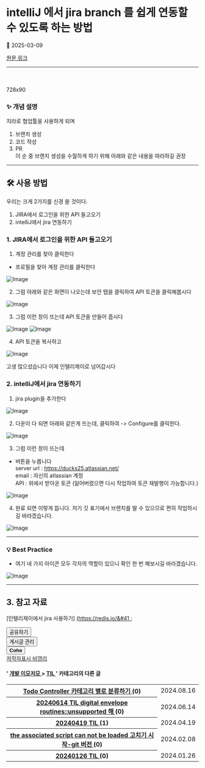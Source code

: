 # intelliJ 에서 jira branch 를 쉽게 연동할 수 있도록 하는 방법

📅 2025-03-09

[원문 링크](https://code-chy.tistory.com/197)

---

<div class="area_view" id="article-view">
 <script async="" crossorigin="anonymous" onerror="changeAdsenseToAdfit()" src="https://pagead2.googlesyndication.com/pagead/js/adsbygoogle.js?client=ca-pub-9527582522912841">
 </script>
 <!-- inventory -->
 <ins class="adsbygoogle" data-ad-adfit-unit="DAN-nRFiQiN4avFYIKbk" data-ad-client="ca-pub-9527582522912841" data-ad-format="auto" data-ad-slot="3825649038" data-ad-type="inventory" data-full-width-responsive="true" style="margin:50px 0; display:block">
 </ins>
 <script id="adsense_script">
  (adsbygoogle = window.adsbygoogle || []).push({});
 </script>
 <script>
  if(window.ObserveAdsenseUnfilledState !== undefined){ ObserveAdsenseUnfilledState(); }
 </script>
 <!-- System - START -->
 <div class="revenue_unit_wrap">
  <div class="revenue_unit_item adfit">
   <div class="revenue_unit_info">
    728x90
   </div>
   <ins class="kakao_ad_area" data-ad-height="90px" data-ad-unit="DAN-nP21vcNIK4cPjSVz" data-ad-width="728px" style="display: none;">
   </ins>
   <script async="async" src="//t1.daumcdn.net/kas/static/ba.min.js" type="text/javascript">
   </script>
  </div>
 </div>
 <!-- System - END -->
 <div class="contents_style">
  <h3 data-ke-size="size23">
   ✨ 개념 설명
  </h3>
  <p data-ke-size="size16">
   지라로 협업툴을 사용하게 되며
  </p>
  <ol data-ke-list-type="decimal" style="list-style-type: decimal;">
   <li>
    브랜치 생성
   </li>
   <li>
    코드 작성
   </li>
   <li>
    PR
    <br/>
    이 순 중 브랜치 생성을 수월하게 하기 위해 아래와 같은 내용을 따라하길 권장
   </li>
  </ol>
  <hr data-ke-style="style1">
   <h2 data-ke-size="size26">
    🛠️ 사용 방법
   </h2>
   <p data-ke-size="size16">
    우리는 크게 2가지를 신경 쓸 것이다.
   </p>
   <ol data-ke-list-type="decimal" style="list-style-type: decimal;">
    <li>
     JIRA에서 로그인을 위한 API 들고오기
    </li>
    <li>
     intelliJ에서 jira 연동하기
    </li>
   </ol>
   <h3 data-ke-size="size23">
    1. JIRA에서 로그인을 위한 API 들고오기
   </h3>
   <ol data-ke-list-type="decimal" style="list-style-type: decimal;">
    <li>
     계정 관리를 찾아 클릭한다
    </li>
   </ol>
   <ul data-ke-list-type="disc" style="list-style-type: disc;">
    <li>
     프로필을 찾아 계정 관리를 클릭한다
    </li>
   </ul>
   <p>
    <img alt="Image" src="https://github.com/user-attachments/assets/999f1a82-a305-4a76-afae-0d853599fb72"/>
   </p>
   <ol data-ke-list-type="decimal" start="2" style="list-style-type: decimal;">
    <li>
     그럼 아래와 같은 화면이 나오는데 보안 탭을 클릭하여 API 토큰을 클릭해봅시다
    </li>
   </ol>
   <p>
    <img alt="Image" src="https://github.com/user-attachments/assets/f71043e0-2e14-467f-b724-835653de9b47"/>
   </p>
   <ol data-ke-list-type="decimal" start="3" style="list-style-type: decimal;">
    <li>
     그럼 이런 창이 뜨는데 API 토큰을 만들어 줍시다
    </li>
   </ol>
   <p>
    <img alt="Image" src="https://github.com/user-attachments/assets/cc92d176-4bf3-4b20-b3e7-5caf34a61340"/>
    <img alt="Image" src="https://github.com/user-attachments/assets/527f40e0-dc32-4072-a54a-400ad0f545a9"/>
   </p>
   <ol data-ke-list-type="decimal" start="4" style="list-style-type: decimal;">
    <li>
     API 토큰을 복사하고
    </li>
   </ol>
   <p>
    <img alt="Image" src="https://github.com/user-attachments/assets/29ed8f16-ec5a-40f5-9d6c-e50955fcb3cd"/>
   </p>
   <p data-ke-size="size16">
    고생 많으셨습니다 이제 인텔리제이로 넘어갑시다
   </p>
   <h3 data-ke-size="size23">
    2. intelliJ에서 jira 연동하기
   </h3>
   <ol data-ke-list-type="decimal" style="list-style-type: decimal;">
    <li>
     jira plugin을 추가한다
    </li>
   </ol>
   <p>
    <img alt="Image" src="https://github.com/user-attachments/assets/06928596-9fb8-4b3c-a919-51d67e30918b"/>
   </p>
   <ol data-ke-list-type="decimal" start="2" style="list-style-type: decimal;">
    <li>
     다운이 다 되면 아래와 같은게 뜨는데, 클릭하여 -&gt; Configure를 클릭한다.
    </li>
   </ol>
   <p>
    <img alt="Image" src="https://github.com/user-attachments/assets/f53f67b5-9ca6-43cf-a985-13f885667b36"/>
   </p>
   <ol data-ke-list-type="decimal" start="3" style="list-style-type: decimal;">
    <li>
     그럼 이런 창이 뜨는데
    </li>
   </ol>
   <ul data-ke-list-type="disc" style="list-style-type: disc;">
    <li>
     버튼을 누릅니다
     <br/>
     server url :
     <a href="https://ducks25.atlassian.net/">
      https://ducks25.atlassian.net/
     </a>
     <br/>
     email : 자신의 atlassian 계정
     <br/>
     API : 위에서 받아온 토큰 (잃어버렸으면 다시 작업하여 토큰 재발행이 가능합니다.)
    </li>
   </ul>
   <p>
    <img alt="Image" src="https://github.com/user-attachments/assets/fab750b2-b1eb-419f-b711-dd0d2f58cf1e"/>
   </p>
   <ol data-ke-list-type="decimal" start="4" style="list-style-type: decimal;">
    <li>
     완료 되면 이렇게 뜹니다. 저기 깃 표기에서 브랜치를 딸 수 있으므로 편히 작업하시길 바라겠습니다.
    </li>
   </ol>
   <p>
    <img alt="Image" src="https://github.com/user-attachments/assets/be70c397-6293-4e2f-bd20-05dae8ed28d4"/>
   </p>
   <hr data-ke-style="style1"/>
   <h3 data-ke-size="size23">
    💡 Best Practice
   </h3>
   <ul data-ke-list-type="disc" style="list-style-type: disc;">
    <li>
     여기 네 가지 아이콘 모두 각자의 역할이 있으니 확인 한 번 해보시길 바라겠습니다.
    </li>
   </ul>
   <p>
    <img alt="Image" src="https://github.com/user-attachments/assets/b7f2cf4e-51e6-46bf-9959-0140235ede95"/>
   </p>
   <hr data-ke-style="style1"/>
   <h2 data-ke-size="size26">
    3. 참고 자료
   </h2>
   <p data-ke-size="size16">
    [인텔리제이에서 jira 사용하기]
    <a href="https://velog.io/@donghune/Intelli-J-%EC%97%90%EC%84%9C-JIRA-%EC%82%AC%EC%9A%A9%ED%95%98%EA%B8%B0">
     (https://redis.io/&amp;#41
    </a>
    ;
   </p>
  </hr>
 </div>
 <!-- System - START -->
 <!-- System - END -->
 <div class="container_postbtn #post_button_group">
  <div class="postbtn_like">
   <script>
    window.ReactionButtonType = 'reaction';
window.ReactionApiUrl = '//code-chy.tistory.com/reaction';
window.ReactionReqBody = {
    entryId: 197
}
   </script>
   <div class="wrap_btn" data-tistory-react-app="Reaction" id="reaction-197">
   </div>
   <div class="wrap_btn wrap_btn_share">
    <button aria-expanded="false" class="btn_post sns_btn btn_share" data-blog-title="Cohe" data-description="✨ 개념 설명지라로 협업툴을 사용하게 되며브랜치 생성코드 작성PR이 순 중 브랜치 생성을 수월하게 하기 위해 아래와 같은 내용을 따라하길 권장🛠️ 사용 방법우리는 크게 2가지를 신경 쓸 것이다.JIRA에서 로그인을 위한 API 들고오기intelliJ에서 jira 연동하기1. JIRA에서 로그인을 위한 API 들고오기계정 관리를 찾아 클릭한다프로필을 찾아 계정 관리를 클릭한다그럼 아래와 같은 화면이 나오는데 보안 탭을 클릭하여 API 토큰을 클릭해봅시다그럼 이런 창이 뜨는데 API 토큰을 만들어 줍시다API 토큰을 복사하고고생 많으셨습니다 이제 인텔리제이로 넘어갑시다2. intelliJ에서 jira 연동하기jira plugin을 추가한다다운이 다 되면 아래와 같은게 뜨는데, 클릭하여 -&gt; Configur.." data-pc-url="https://code-chy.tistory.com/197" data-profile-image="https://tistory1.daumcdn.net/tistory/5646409/attach/8bf562b73e38446a9f0bb065fc30f867" data-profile-name="코헤0121" data-relative-pc-url="/197" data-thumbnail-url="https://t1.daumcdn.net/tistory_admin/static/images/openGraph/opengraph.png" data-title="intelliJ 에서 jira branch 를 쉽게 연동할 수 있도록 하는 방법" type="button">
     <span class="ico_postbtn ico_share">
      공유하기
     </span>
    </button>
    <div class="layer_post" id="tistorySnsLayer">
    </div>
   </div>
   <div class="wrap_btn wrap_btn_etc" data-category-visibility="public" data-entry-id="197" data-entry-visibility="public">
    <button aria-expanded="false" class="btn_post btn_etc2" type="button">
     <span class="ico_postbtn ico_etc">
      게시글 관리
     </span>
    </button>
    <div class="layer_post" id="tistoryEtcLayer">
    </div>
   </div>
  </div>
  <button class="btn_menu_toolbar btn_subscription #subscribe" data-blog-id="5646409" data-device="web_pc" data-tiara-action-name="구독 버튼_클릭" data-url="https://code-chy.tistory.com/197" type="button">
   <em class="txt_state">
   </em>
   <strong class="txt_tool_id">
    Cohe
   </strong>
   <span class="img_common_tistory ico_check_type1">
   </span>
  </button>
  <div class="postbtn_ccl" data-ccl-derive="1" data-ccl-type="6">
   <a class="link_ccl" href="https://creativecommons.org/licenses/by-nc/4.0/deed.ko" rel="license" target="_blank">
    <span class="bundle_ccl">
     <span class="ico_postbtn ico_ccl1">
      저작자표시
     </span>
     <span class="ico_postbtn ico_ccl2">
      비영리
     </span>
    </span>
   </a>
  </div>
  <!--
            <rdf:RDF xmlns="https://web.resource.org/cc/" xmlns:dc="https://purl.org/dc/elements/1.1/" xmlns:rdf="https://www.w3.org/1999/02/22-rdf-syntax-ns#">
                <Work rdf:about="">
                    <license rdf:resource="https://creativecommons.org/licenses/by-nc/4.0/deed.ko" />
                </Work>
                <License rdf:about="https://creativecommons.org/licenses/by-nc/4.0/deed.ko">
                    <permits rdf:resource="https://web.resource.org/cc/Reproduction"/>
                    <permits rdf:resource="https://web.resource.org/cc/Distribution"/>
                    <requires rdf:resource="https://web.resource.org/cc/Notice"/>
                    <requires rdf:resource="https://web.resource.org/cc/Attribution"/>
                    <permits rdf:resource="https://web.resource.org/cc/DerivativeWorks"/>
<prohibits rdf:resource="https://web.resource.org/cc/CommercialUse"/>

                </License>
            </rdf:RDF>
            -->
  <div data-tistory-react-app="SupportButton">
  </div>
 </div>
 <!-- PostListinCategory - START -->
 <div class="another_category another_category_color_gray">
  <h4>
   '
   <a href="/category/%EA%B0%9C%EB%B0%9C%20%EC%9D%B4%EB%AA%A8%EC%A0%80%EB%AA%A8">
    개발 이모저모
   </a>
   &gt;
   <a href="/category/%EA%B0%9C%EB%B0%9C%20%EC%9D%B4%EB%AA%A8%EC%A0%80%EB%AA%A8/TIL">
    TIL
   </a>
   ' 카테고리의 다른 글
  </h4>
  <table>
   <tr>
    <th>
     <a href="/143">
      Todo Controller 카테고리 별로 분류하기
     </a>
     <span>
      (0)
     </span>
    </th>
    <td>
     2024.08.16
    </td>
   </tr>
   <tr>
    <th>
     <a href="/112">
      20240614 TIL digital envelope routines::unsupported 해
     </a>
     <span>
      (0)
     </span>
    </th>
    <td>
     2024.06.14
    </td>
   </tr>
   <tr>
    <th>
     <a href="/109">
      20240419 TIL
     </a>
     <span>
      (1)
     </span>
    </th>
    <td>
     2024.04.19
    </td>
   </tr>
   <tr>
    <th>
     <a href="/66">
      the associated script can not be loaded 고치기 시작-git 버전
     </a>
     <span>
      (0)
     </span>
    </th>
    <td>
     2024.02.08
    </td>
   </tr>
   <tr>
    <th>
     <a href="/61">
      20240126 TIL
     </a>
     <span>
      (0)
     </span>
    </th>
    <td>
     2024.01.26
    </td>
   </tr>
  </table>
 </div>
 <!-- PostListinCategory - END -->
</div>
